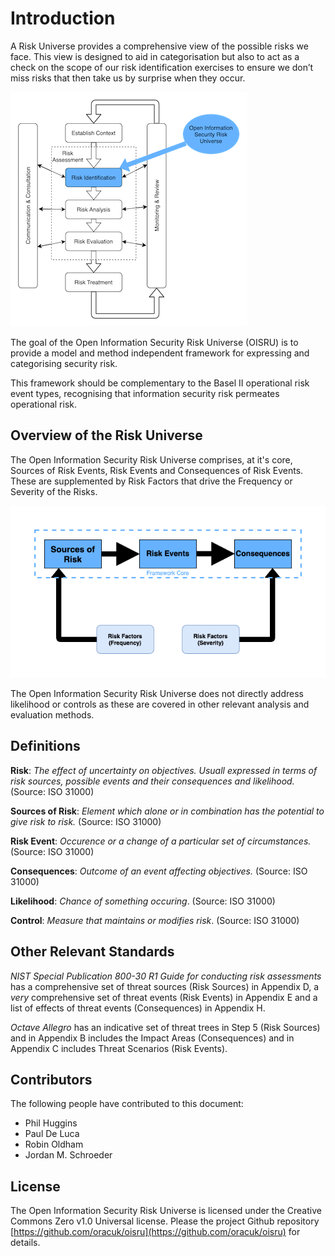 # Introduction

A Risk Universe provides a comprehensive view of the possible risks we face. This view is designed to aid in categorisation but also to act as a check on the scope of our risk identification exercises to ensure we don’t miss risks that then take us by surprise when they occur.

![](riskmanage.png)

The goal of the Open Information Security Risk Universe (OISRU) is to provide a model and method independent framework for expressing and categorising security risk.

This framework should be complementary to the Basel II operational risk event types, recognising that information security risk permeates operational risk.

## Overview of the Risk Universe

The Open Information Security Risk Universe comprises, at it's core, Sources of Risk Events, Risk Events and Consequences of Risk Events. These are supplemented by Risk Factors that drive the Frequency or Severity of the Risks.

![](osiru.png)

The Open Information Security Risk Universe does not directly address likelihood or controls as these are covered in other relevant analysis and evaluation methods.

## Definitions

**Risk**: *The effect of uncertainty on objectives. Usuall expressed in terms of risk sources, possible events and their consequences and likelihood.* (Source: ISO 31000)

**Sources of Risk**: *Element which alone or in combination has the potential to give risk to risk.* (Source: ISO 31000)

**Risk Event**:  *Occurence or a change of a particular set of circumstances.* (Source: ISO 31000)

**Consequences**: *Outcome of an event affecting objectives.* (Source: ISO 31000)

**Likelihood**: *Chance of something occuring*. (Source: ISO 31000)

**Control**: *Measure that maintains or modifies risk*. (Source: ISO 31000)

## Other Relevant Standards

*NIST Special Publication 800-30 R1 Guide for conducting risk assessments* has a comprehensive set of threat sources (Risk Sources) in Appendix D, a *very* comprehensive set of threat events (Risk Events) in Appendix E and a list of effects of threat events (Consequences) in Appendix H.

*Octave Allegro* has an indicative set of threat trees in Step 5 (Risk Sources) and in Appendix B includes the Impact Areas (Consequences) and in Appendix C includes Threat Scenarios (Risk Events).

## Contributors

The following people have contributed to this document:

* Phil Huggins
* Paul De Luca
* Robin Oldham
* Jordan M. Schroeder

## License

 The Open Information Security Risk Universe is licensed under the Creative Commons Zero v1.0 Universal license. Please the project Github repository [https://github.com/oracuk/oisru](https://github.com/oracuk/oisru) for details.

  
